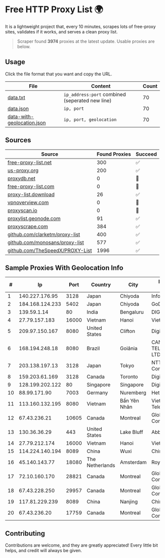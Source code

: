 
# Free HTTP Proxy List 🌍

It is a lightweight project that, every 10 minutes, scrapes lots of free-proxy sites, validates if it works, and serves a clean proxy list.


> Scraper found **3974** proxies at the latest update. Usable proxies are below.

## Usage

Click the file format that you want and copy the URL.


|File|Content|Count|
|----|-------|-----|
|[data.txt](https://raw.githubusercontent.com/themiralay/Proxy-List-World/master/data.txt)|`ip_address:port` combined (seperated new line)|70|
|[data.json](https://raw.githubusercontent.com/themiralay/Proxy-List-World/master/data.json)|`ip, port`|70|
|[data-with-geolocation.json](https://raw.githubusercontent.com/themiralay/Proxy-List-World/master/data-with-geolocation.json)|`ip, port, geolocation`|70|

## Sources

|Source|Found Proxies|Succeed|
|------|-------------|-------|
|[free-proxy-list.net](https://free-proxy-list.net)|300|✅|
|[us-proxy.org](https://www.us-proxy.org)|200|✅|
|[proxydb.net](http://proxydb.net)|0|🚫|
|[free-proxy-list.com](https://free-proxy-list.com/?page=&port=&type%5B%5D=http&type%5B%5D=https&up_time=0&search=Search)|0|🚫|
|[proxy-list.download](https://www.proxy-list.download/HTTP)|26|✅|
|[vpnoverview.com](https://vpnoverview.com/privacy/anonymous-browsing/free-proxy-servers)|0|🚫|
|[proxyscan.io](https://www.proxyscan.io)|0|🚫|
|[proxylist.geonode.com](https://proxylist.geonode.com/api/proxy-list?limit=300&page=1&sort_by=lastChecked&sort_type=desc&protocols=http,https)|91|✅|
|[proxyscrape.com](https://api.proxyscrape.com/v2/?request=displayproxies&protocol=http&timeout=10000&country=all&ssl=all&anonymity=all)|384|✅|
|[github.com/clarketm/proxy-list](https://raw.githubusercontent.com/clarketm/proxy-list/master/proxy-list-raw.txt)|400|✅|
|[github.com/monosans/proxy-list](https://raw.githubusercontent.com/monosans/proxy-list/main/proxies/http.txt)|577|✅|
|[github.com/TheSpeedX/PROXY-List](https://raw.githubusercontent.com/TheSpeedX/PROXY-List/master/http.txt)|1996|✅|


## Sample Proxies With Geolocation Info

|#|Ip|Port|Country|City|Internet Service Provider|
|-|--|----|-------|----|-------------------------|
|1|140.227.176.95|3128|Japan|Chiyoda|InfoSphere|
|2|184.168.124.233|5402|Japan|Chiyoda|GoDaddy.com, LLC|
|3|139.59.1.14|80|India|Bengaluru|DIGITALOCEAN|
|4|27.79.157.183|16000|Vietnam|Hanoi|Viettel Corporation|
|5|209.97.150.167|8080|United States|Clifton|DigitalOcean, LLC|
|6|168.194.248.18|8080|Brazil|Goiânia|CANAA TELECOMUNICAÇÕES LTDA - ME|
|7|203.138.197.13|3128|Japan|Tokyo|NTT PC Communications, Inc.|
|8|159.203.61.169|3128|Canada|Toronto|DigitalOcean, LLC|
|9|128.199.202.122|80|Singapore|Singapore|DigitalOcean, LLC|
|10|88.99.171.90|7003|Germany|Nuremberg|Hetzner Online GmbH|
|11|113.160.132.195|8080|Vietnam|Bẩn Yên Nhân|VietNam Post and Telecom Corporation|
|12|67.43.236.21|10605|Canada|Montreal|GloboTech Communications|
|13|130.36.36.29|443|United States|Lake Bluff|Abbott Laboratories|
|14|27.79.212.174|16000|Vietnam|Hanoi|Viettel Corporation|
|15|114.224.140.194|8089|China|Wuxi|Chinanet|
|16|45.140.143.77|18080|The Netherlands|Amsterdam|RoyaleHosting BV|
|17|72.10.160.170|28821|Canada|Montreal|GloboTech Communications|
|18|67.43.228.250|29957|Canada|Montreal|GloboTech Communications|
|19|117.81.229.239|8089|China|Nanjing|China Telecom|
|20|67.43.236.20|17759|Canada|Montreal|GloboTech Communications|



## Contributing

Contributions are welcome, and they are greatly appreciated! Every
little bit helps, and credit will always be given.

